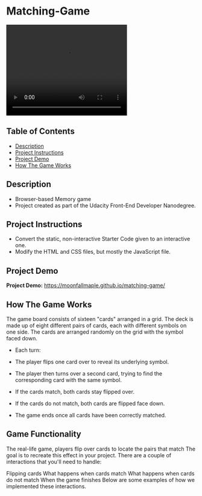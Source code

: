 # Matching-Game

<div  align="left">
<video width="320" height="240" controls>
  <source src="https://youtu.be/r5YOzWxcbng" type="video/mp4">
</video>
<!-- <img src="./demo.jpg" width = "700" height = "500" alt="图片名称" align=center /> -->
</div>



## Table of Contents

* [Description](#description)
* [Project Instructions](#project-instructions)
* [Project Demo](#Project-Demo)
* [How The Game Works](#how-the-game-works)

## Description

- Browser-based Memory game
- Project created as part of the Udacity Front-End Developer Nanodegree.

## Project Instructions

- Convert the static, non-interactive Starter Code given to an interactive one. 
- Modify the HTML and CSS files, but mostly the JavaScript file.

## Project Demo

**Project Demo:** https://moonfallmaple.github.io/matching-game/

## How The Game Works

The game board consists of sixteen "cards" arranged in a grid. The deck is made up of eight different pairs of cards, each with different symbols on one side. The cards are arranged randomly on the grid with the symbol faced down.

- Each turn:

- The player flips one card over to reveal its underlying symbol.
- The player then turns over a second card, trying to find the corresponding card with the same symbol.
- If the cards match, both cards stay flipped over.
- If the cards do not match, both cards are flipped face down.
- The game ends once all cards have been correctly matched.

## Game Functionality
The real-life game, players flip over cards to locate the pairs that match The goal is to recreate this effect in your project. There are a couple of interactions that you'll need to handle:

Flipping cards
What happens when cards match
What happens when cards do not match
When the game finishes
Below are some examples of how we implemented these interactions.

